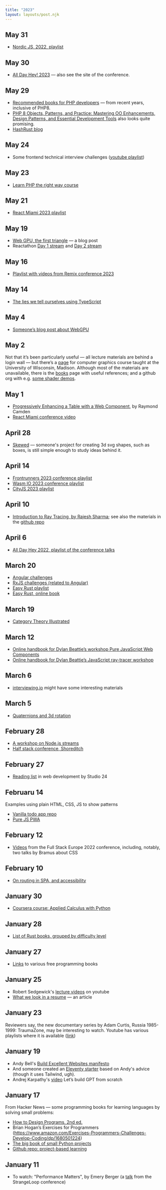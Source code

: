 ```yaml
---
title: "2023"
layout: layouts/post.njk
---
```


## May 31
- [Nordic JS, 2022, playlist](https://www.youtube.com/playlist?list=PLGP3VO5jDf8y7olqgp-BGh3XsphRrnZ7M)

## May 30
- [All Day Hey! 2023](https://www.youtube.com/playlist?list=PLXvnOKZ69XbYv46zLMgkb5OtHZkw1U2l0) — also see the site of the conference.

## May 29
- [Recommended books for PHP developers](https://old.reddit.com/r/PHP/comments/zehsc1/top_10_recommended_books_for_php_developers/) — from recent years, inclusive of PHP8.
- [PHP 8 Objects, Patterns, and Practice: Mastering OO Enhancements, Design Patterns, and Essential Development Tools](https://www.amazon.co.uk/PHP-Objects-Patterns-Practice-Enhancements/dp/1484267907) also looks quite promising.
- [HashRust blog](https://hashrust.com/blog/)

## May 24
- Some frontend technical interview challenges ([youtube playlist](https://www.youtube.com/playlist?list=PLMPdehpgoVM8G0C7sVm8fl7xL16mnlslM))

## May 23
- [Learn PHP the right way course](https://www.youtube.com/playlist?list=PLr3d3QYzkw2xabQRUpcZ_IBk9W50M9pe-)

## May 21
- [React Miami 2023 playlist](https://www.youtube.com/playlist?list=PL02pdjMT4gWwIDHt4mzmzbiXU-7Sk1LN5)

## May 19
- [Web GPU, the first triangle](https://www.willusher.io/graphics/2023/04/10/0-to-gltf-triangle) — a blog post
- Reactathon [Day 1 stream](https://www.youtube.com/watch?v=gJaN9CnFqrI) and [Day 2 stream](https://www.youtube.com/watch?v=HOD9UQFbdgc)

## May 16
- [Playlist with videos from Remix conference 2023](https://www.youtube.com/playlist?list=PLXoynULbYuEBSoANKVl4nKzBBae7DM3JK)

## May 14
- [The lies we tell ourselves using TypeScript](https://www.youtube.com/watch?v=qH_WsIZ23YU)

## May 4
- [Someone’s blog post about WebGPU](https://cohost.org/mcc/post/1406157-i-want-to-talk-about-webgpu)

## May 2
Not that it’s been particularly useful — all lecture materials are behind a login wall — but there’s a [page](https://pages.graphics.cs.wisc.edu/559-sp23/posts/getting-started/) for computer graphics course taught at the University of Wisconsin, Madison. Although most of the materials are unavailable, there is the [books](https://pages.graphics.cs.wisc.edu/559-sp23/pages/books/) page with useful references; and a github org with e.g. [some shader demos](https://github.com/CS559/559-ShaderDemos-23).

## May 1
- [Progressively Enhancing a Table with a Web Component](https://www.raymondcamden.com/2023/03/14/progressively-enhancing-a-table-with-a-web-component), by Raymond Camden
- [React Miami conference video](https://www.youtube.com/watch?v=mPPZ-NUnR-4Varianvar)

## April 28
- [Skewed](https://github.com/seflless/skewed) — someone's project for creating 3d svg shapes, such as boxes, is still simple enough to study ideas behind it.

## April 14
- [Frontrunners 2023 conference playlist](https://www.youtube.com/playlist?list=PLeGxIOPLk9ELZl2gt05fBQwTkNnQcwwzS)
- [Wasm IO 2023 conference playlist](https://www.youtube.com/playlist?list=PLP3xGl7Eb-4NtSX-wzOxUCjPsBcw2zrPA)
- [CityJS 2023 playlist](https://www.youtube.com/playlist?list=PLYDCh9vbt8_LX0B350V5su-FZMsBenSMF)

## April 10
- [Introduction to Ray Tracing, by Rajesh Sharma](https://www.youtube.com/watch?v=3xMeKal2-Ws); see also the materials in the [github repo](https://github.com/rajeshsharma-ai/xarma-2021-RayTracingClass)

## April 6
- [All Day Hey 2022, playlist of the conference talks](https://www.youtube.com/playlist?list=PLXvnOKZ69Xbao1cv0OTU0ePu66zSwCPRJ)

## March 20
- [Angular challenges](https://github.com/tomalaforge/angular-challenges)
- [RxJS challenges (related to Angular)](https://github.com/AngularWave/rxjs-challenge)
- [Easy Rust playlist](https://www.youtube.com/playlist?list=PLfllocyHVgsRwLkTAhG0E-2QxCf-ozBkk)
- [Easy Rust, online book](https://dhghomon.github.io/easy_rust)

## March 19
- [Category Theory Illustrated](https://abuseofnotation.github.io/category-theory-illustrated/00_about)

## March 12
- [Online handbook for Dylan Beattie’s workshop Pure JavaScript Web Components](https://ursatile.github.io/jsweb)
- [Online handbook for Dylan Beattie’s JavaScript ray-tracer workshop](https://ursatile.github.io/jsray)

## March 6
- [interviewing.io](https://interviewing.io/) might have some interesting materials

## March 5
- [Quaternions and 3d rotation](https://eater.net/quaternions)

## February 28
- [A workshop on Node.js streams](https://github.com/lmammino/streams-workshop)
- [Half stack conference, Shoreditch](https://www.youtube.com/playlist?list=PLBaO78llXHTzveybUs0nIK3NmQDhXNCs1)

## February 27
- [Reading list](https://github.com/studio24/reading-list) in web development by Studio 24

## Februaru 14
Examples using plain HTML, CSS, JS to show patterns
- [Vanilla todo app repo](https://github.com/morris/vanilla-todo)
- [Pure JS PWA](https://github.com/planeth44/pure-JS-PWA)

## February 12
- [Videos](https://www.youtube.com/playlist?list=PLeWf1pVncHmZIZFuhzETHDD-3KKmxiBdb) from the Full Stack Europe 2022 conference, including, notably, two talks by Bramus about CSS

## February 10
- [On routing in SPA, and accessibility](https://www.matuzo.at/blog/2023/single-page-applications-criticism/)

## January 30
- [Coursera course: Applied Calculus with Python](https://www.coursera.org/learn/applied-calculus-with-python)

## January 28
- [List of Rust books, grouped by difficulty level](https://github.com/sger/RustBooks)

## January 27
- [Links](https://github.com/EbookFoundation/free-programming-books/blob/main/books/free-programming-books-subjects.md) to various free programming books

## January 25
- Robert Sedgewick's [lecture videos](https://www.youtube.com/@acurate6680/playlists) on youtube
- [What we look in a resume](https://huyenchip.com/2023/01/24/what-we-look-for-in-a-candidate.html) — an article 

## January 23
Reviewers say, the new documentary series by Adam Curtis, Russia 1985-1999: TraumaZone, may be interesting to watch. Youtube has various playlists where it is available ([link](https://www.youtube.com/results?search_query=Russia+1985%E2%80%931999%3A+TraumaZone))

## January 19
- Andy Bell's [Build Excellent Websites manifesto](https://buildexcellentwebsit.es/)
- And someone created an [Eleventy starter](https://github.com/madrilene/eleventy-excellent) based on Andy's advice (though it uses Tailwind, ugh).
- Andrej Karpathy's [video](https://www.youtube.com/watch?v=kCc8FmEb1nY) Let’s build GPT from scratch

## January 17
From Hacker News — some programming books for learning languages by solving small problems:
- [How to Design Programs, 2nd ed.](https://htdp.org/2022-8-7/Book/index.html)
- Brian Hogan’s Exercises for Programmers (https://www.amazon.com/Exercises-Programmers-Challenges-Develop-Coding/dp/1680501224)
- [The big book of small Python projects](https://inventwithpython.com/bigbookpython/)
- [Github repo: project-based learning](https://github.com/practical-tutorials/project-based-learning)

## January 11
- To watch: "Performance Matters", by Emery Berger (a [talk](https://www.youtube.com/watch?v=r-TLSBdHe1A) from the StrangeLoop conference)
